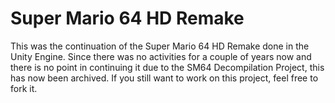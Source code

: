 # Super Mario 64 HD Remake

This was the continuation of the Super Mario 64 HD Remake done in the Unity Engine. Since there was no activities for a couple of years now and there is no point in continuing it due to the SM64 Decompilation Project, this has now been archived. If you still want to work on this project, feel free to fork it.
